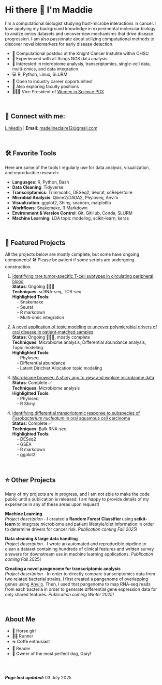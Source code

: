 # Hi there 👋 I'm Maddie

I'm a computational biologist studying host-microbe interactions in cancer. I love applying my background knowledge in experimental molecular biology to analze omics datasets and uncover new mechanisms that drive disease progression. I am also passionate about utilizing computational methods to discover novel biomarkers for early disease detection. 
<br>

- 🔬 Computational postdoc at the Knight Cancer Instutite within OHSU
- 🥼 Experienced with all things NGS data analysis
- 🧬 Interested in microbiome analysis, transcriptomics, single-cell data, multi-omics, and data integration
- 💻 R, Python, Linux, SLURM
- 🌱 Open to industry career opportunities!
- 📖 Also exploring faculty positions
- 🧑🏻‍🔬 Vice President of [Women in Science PDX](https://www.womeninsciencepdx.org/)

<br>


## 🔗 Connect with me: 
[LinkedIn](https://www.linkedin.com/in/kriegermadeline/)  |   <b>Email:</b> madelineclaire12@gmail.com

<br>

## 🛠 Favorite Tools <br>

Here are some of the tools I regularly use for data analysis, visualization, and reproducible research: <br>
- **Languages**: R, Python, Bash <br>
- **Data Cleaning**: Tidyverse <br>
- **Transcriptomics**: Trimmoatic, DESeq2, Seurat, scRepertoire <br>
- **Microbial Analysis**: Qiime2/DADA2, Phyloseq, Anvi'o <br>
- **Visualization**: ggplot2, Shiny, seaborn, matplotlib <br>
- **Workflows**: Snakemake, R Markdown <br>
- **Environment & Version Control**: Git, GitHub, Conda, SLURM <br>
- **Machine Learning**: LDA topic modeling, scikit-learn, keras <br>

<br>

## 📌 Featured Projects
All the projects below are mostly complete, but some have ongoing components! 🛠️ Please be patient if some scripts are undergoing construction. <br>

1. [Identifying rare tumor-specific T-cell subtypes in circulating peripheral blood](https://github.com/kriegerm/RD_CRC_snakemake)<br>
   **Status**: Ongoing 👷🏻‍♀️ <br>
   **Techniques**: scRNA-seq, TCR-seq  <br>
   **Highlighted Tools**:  <br>
   &nbsp;&nbsp;&nbsp;&nbsp;- Snakemake  
   &nbsp;&nbsp;&nbsp;&nbsp;- Seurat  
   &nbsp;&nbsp;&nbsp;&nbsp;- R markdown  
   &nbsp;&nbsp;&nbsp;&nbsp;- Multi-omic integration  <br>

2. [A novel application of topic modeling to uncover polymicrobial drivers of oral disease in patient-matched samples](https://github.com/kriegerm/PA_cohort_analysis)  <br>
   **Status**: Ongoing 👷🏻‍♀️, mostly complete <br>
   **Techniques**: Microbiome analysis, Differential abundance analysis, Topic modeling  <br>
   **Highlighted Tools**:  <br>
   &nbsp;&nbsp;&nbsp;&nbsp;- Phyloseq  
   &nbsp;&nbsp;&nbsp;&nbsp;- Differential abundance  
   &nbsp;&nbsp;&nbsp;&nbsp;- Latent Dirichlet Allocation topic modeling

3. [Microbiome browser: A shiny app to view and explore microbiome data](http://github.com/kriegerm/Microbiome_browser)  <br>
   **Status**: Complete ✅ <br>
   **Techniques**: Microbiome analysis  <br>
   **Highlighted Tools**:  <br>
   &nbsp;&nbsp;&nbsp;&nbsp;- Phyloseq  
   &nbsp;&nbsp;&nbsp;&nbsp;- R Shiny  <br>

4. [Identifying differential transcriptomic response to subspecies of *Fusobacterium nucleatum* in oral squamous cell carcinoma](https://github.com/kriegerm/Fuso_subsp_OSCC_prelim)  <br>
   **Status**: Complete ✅ <br>
   **Techniques**: Bulk RNA-seq  <br>
   **Highlighted Tools**:  <br>
   &nbsp;&nbsp;&nbsp;&nbsp;- DESeq2   
   &nbsp;&nbsp;&nbsp;&nbsp;- GSEA  
   &nbsp;&nbsp;&nbsp;&nbsp;- R markdown   
   &nbsp;&nbsp;&nbsp;&nbsp;- ggplot2  

<br>

## ⭐️ Other Projects
Many of my projects are in progress, and I am not able to make the code public until a publication is released. I am happy to provide details of my experience in any of these areas upon request!

**Machine Learning**<br>
<i>Project description</i> - I created a <b> Random Forest Classifier </b> using <b> scikit-learn </b> to integrate microbiome and patient lifestyle/diet information in order to determine drivers for cancer risk. <i>Publication coming Fall 2025!</i>

**Data cleaning & large data handling**<br>
<i>Project description</i> - I wrote an automated and reproducible pipeline to clean a dataset containing hundreds of clinical features and written survey answers for downstream use in machine learning applications. <i>Publication coming Fall </i>2025!

**Creating a novel pangenome for transcriptomic analysis**<br>
<i>Project description</i> - In order to directly compare transcriptomics data from two related bacterial strains, I first created a pangenome of overlapping genes using [Anvi'o](https://anvio.org/). Then, I used that pangenome to map RNA-seq reads from each bacteria in order to generate differential gene expression data for only shared features. <i>Publication coming Winter 2025!</i>

<br>

##  About Me <br>
- 🐴 Horse girl
- 🏃‍♀️ Runner
- ☕️ Coffe enthusiast
- 📖 Reader
- 🐾 Owner of the most perfect dog, Gary!

<br>
<br>

<b><i>Page last updated: </b></i> 03 July 2025
